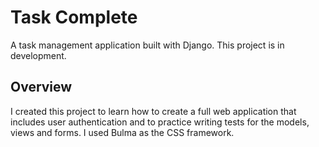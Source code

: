 # Task Complete
A task management application built with Django.
This project is in development.

## Overview
I created this project to learn how to create a full web application that includes user authentication and to practice writing tests for the models, views and forms. I used Bulma as the CSS framework.
